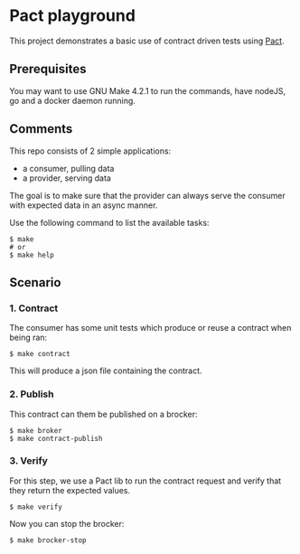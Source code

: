 # Pact playground

This project demonstrates a basic use of contract driven tests using [Pact](https://docs.pact.io/).

## Prerequisites

You may want to use GNU Make 4.2.1 to run the commands, have nodeJS, go and a docker daemon running.

## Comments

This repo consists of 2 simple applications:

- a consumer, pulling data
- a provider, serving data

The goal is to make sure that the provider can always serve the consumer with expected data in an async manner.

Use the following command to list the available tasks:

```shell
$ make
# or
$ make help
```

## Scenario

### 1. Contract

The consumer has some unit tests which produce or reuse a contract when being ran:

```shell
$ make contract
```

This will produce a json file containing the contract.

### 2. Publish

This contract can them be published on a brocker:

```shell
$ make broker
$ make contract-publish
```

### 3. Verify

For this step, we use a Pact lib to run the contract request and verify that they return the expected values.

```shell
$ make verify
```

Now you can stop the brocker:

```shell
$ make brocker-stop
```
